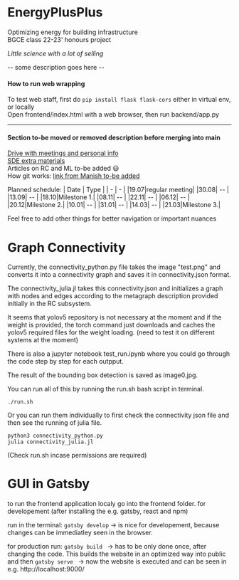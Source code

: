 # EnergyPlusPlus  

Optimizing energy for building infrastructure  
BGCE class 22-23' honours project  

*Little science with a lot of selling*  

-- some description goes here --  

#### How to run web wrapping  
To test web staff, first do `pip install flask flask-cors` either in virtual env, or locally  
Open frontend/index.html with a web browser, then run backend/app.py  

---

#### Section to-be moved or removed description before merging into main

[Drive with meetings and personal info](https://drive.google.com/drive/folders/1SanSRlWefZBU_X_bpvDEbwvL42WLAsri)  
[SDE extra materials](https://splm.sharepoint.com/:f:/r/sites/BGCE2022/Shared%20Documents/General/Literature/sde?csf=1&web=1&e=Ma0rYR)  
Articles on RC and ML to-be added :smiley:  
How git works:  [link from Manish to-be added]()  

Planned schedule:
| Date | Type |
| - | - |
|19.07|regular meeting|
|30.08| -- |
|13.09| -- |
|18.10|Milestone 1.|
|08.11| -- |
|22.11| -- |
|06.12| -- |
|20.12|Milestone 2.|
|10.01| -- |
|31.01| -- |
|14.03| -- |
|21.03|Milestone 3.|

Feel free to add other things for better navigation or important nuances 
# Graph Connectivity

Currently, the connectivity_python.py file takes the image "test.png" and converts it into a connectivity graph and saves it in connectivity.json format. 

The connectivity_julia.jl takes this connectivity.json and initializes a graph with nodes and edges according to the metagraph description provided initially in the RC subsystem.

It seems that yolov5 repository is not necessary at the moment and if the weight is provided, the torch command just downloads and caches the yolov5 required files for the weight loading. (need to test it on different systems at the moment)

There is also a jupyter notebook test_run.ipynb where you could go through the code step by step for each outpput. 

The result of the bounding box detection is saved as image0.jpg.

You can run all of this by running the run.sh bash script in terminal.

```
./run.sh
```
Or you can run them individually to first check the connectivity json file and then see the running of julia file.

```
python3 connectivity_python.py
julia connectivity_julia.jl
```
(Check run.sh incase permissions are required)

# GUI in Gatsby
to run the frontend application localy go into the frontend folder. 
for developement (after installing the e.g. gatsby, react and npm)

run in the terminal: 
    ```
    gatsby develop
    ```
    -> is nice for developement, because changes can be immediatley seen in the browser. 
    
for production run: 
    ```
    gatsby build 
    ```
    -> has to be only done once, after changing the code. This builds the website in an optimized way into public
    and then 
    ```
    gatsby serve 
    ```
    -> now the website is executed and can be seen in e.g. http://localhost:9000/